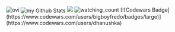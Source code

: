 <img src="https://github-readme-stats.vercel.app/api/top-langs?username=bl0bb&show_icons=true&locale=en&layout=compact&theme=chartreuse-dark" alt="ovi" />
<img align="center" src="https://github-readme-stats.vercel.app/api?username=bl0bb&include_all_commits=true&count_private=true&show_icons=true&line_height=20&title_color=2B5BBD&icon_color=1124BB&text_color=A1A1A1&bg_color=0,000000,130F40" alt="my Github Stats"/>
<img src="https://github-profile-trophy.vercel.app/?username=madushadhanushka&theme=juicyfresh&no-bg=true" />
<img src="https://komarev.com/ghpvc/?username=madushadhanushka&color=brightgreen" alt="watching_count" />
[![Codewars Badge](https://www.codewars.com/users/bigboyfredo/badges/large)](https://www.codewars.com/users/dhanushka)
